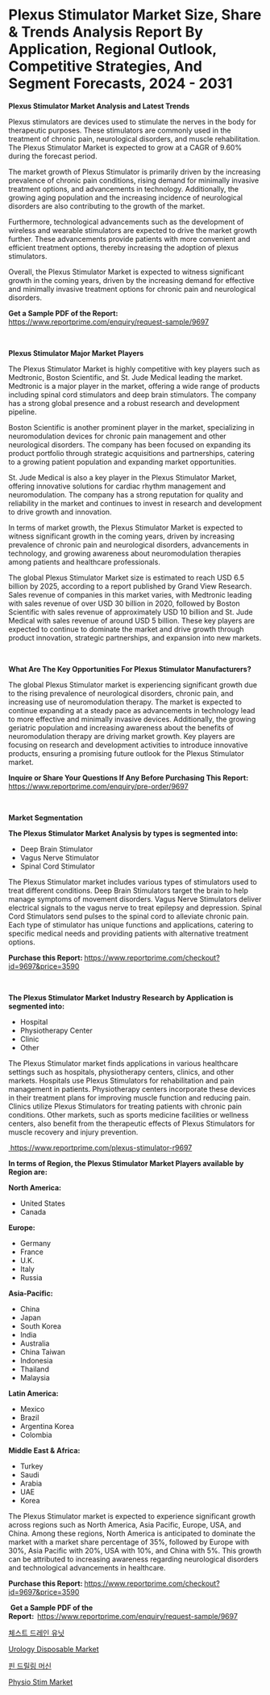 <p><h1>Plexus Stimulator Market Size, Share & Trends Analysis Report By Application, Regional Outlook, Competitive Strategies, And Segment Forecasts, 2024 - 2031</h1></p><p><strong>Plexus Stimulator Market Analysis and Latest Trends</strong></p>
<p><p>Plexus stimulators are devices used to stimulate the nerves in the body for therapeutic purposes. These stimulators are commonly used in the treatment of chronic pain, neurological disorders, and muscle rehabilitation. The Plexus Stimulator Market is expected to grow at a CAGR of 9.60% during the forecast period.</p><p>The market growth of Plexus Stimulator is primarily driven by the increasing prevalence of chronic pain conditions, rising demand for minimally invasive treatment options, and advancements in technology. Additionally, the growing aging population and the increasing incidence of neurological disorders are also contributing to the growth of the market.</p><p>Furthermore, technological advancements such as the development of wireless and wearable stimulators are expected to drive the market growth further. These advancements provide patients with more convenient and efficient treatment options, thereby increasing the adoption of plexus stimulators.</p><p>Overall, the Plexus Stimulator Market is expected to witness significant growth in the coming years, driven by the increasing demand for effective and minimally invasive treatment options for chronic pain and neurological disorders.</p></p>
<p><strong>Get a Sample PDF of the Report:&nbsp;</strong> <a href="https://www.reportprime.com/enquiry/request-sample/9697">https://www.reportprime.com/enquiry/request-sample/9697</a></p>
<p>&nbsp;</p>
<p><strong>Plexus Stimulator Major Market Players</strong></p>
<p><p>The Plexus Stimulator Market is highly competitive with key players such as Medtronic, Boston Scientific, and St. Jude Medical leading the market. Medtronic is a major player in the market, offering a wide range of products including spinal cord stimulators and deep brain stimulators. The company has a strong global presence and a robust research and development pipeline.</p><p>Boston Scientific is another prominent player in the market, specializing in neuromodulation devices for chronic pain management and other neurological disorders. The company has been focused on expanding its product portfolio through strategic acquisitions and partnerships, catering to a growing patient population and expanding market opportunities.</p><p>St. Jude Medical is also a key player in the Plexus Stimulator Market, offering innovative solutions for cardiac rhythm management and neuromodulation. The company has a strong reputation for quality and reliability in the market and continues to invest in research and development to drive growth and innovation.</p><p>In terms of market growth, the Plexus Stimulator Market is expected to witness significant growth in the coming years, driven by increasing prevalence of chronic pain and neurological disorders, advancements in technology, and growing awareness about neuromodulation therapies among patients and healthcare professionals.</p><p>The global Plexus Stimulator Market size is estimated to reach USD 6.5 billion by 2025, according to a report published by Grand View Research. Sales revenue of companies in this market varies, with Medtronic leading with sales revenue of over USD 30 billion in 2020, followed by Boston Scientific with sales revenue of approximately USD 10 billion and St. Jude Medical with sales revenue of around USD 5 billion. These key players are expected to continue to dominate the market and drive growth through product innovation, strategic partnerships, and expansion into new markets.</p></p>
<p>&nbsp;</p>
<p><strong>What Are The Key Opportunities For Plexus Stimulator Manufacturers?</strong></p>
<p><p>The global Plexus Stimulator market is experiencing significant growth due to the rising prevalence of neurological disorders, chronic pain, and increasing use of neuromodulation therapy. The market is expected to continue expanding at a steady pace as advancements in technology lead to more effective and minimally invasive devices. Additionally, the growing geriatric population and increasing awareness about the benefits of neuromodulation therapy are driving market growth. Key players are focusing on research and development activities to introduce innovative products, ensuring a promising future outlook for the Plexus Stimulator market.</p></p>
<p><strong>Inquire or Share Your Questions If Any Before Purchasing This Report:</strong> <a href="https://www.reportprime.com/enquiry/pre-order/9697">https://www.reportprime.com/enquiry/pre-order/9697</a></p>
<p>&nbsp;</p>
<p><strong>Market Segmentation</strong></p>
<p><strong>The Plexus Stimulator Market Analysis by types is segmented into:</strong></p>
<p><ul><li>Deep Brain Stimulator</li><li>Vagus Nerve Stimulator</li><li>Spinal Cord Stimulator</li></ul></p>
<p><p>The Plexus Stimulator market includes various types of stimulators used to treat different conditions. Deep Brain Stimulators target the brain to help manage symptoms of movement disorders. Vagus Nerve Stimulators deliver electrical signals to the vagus nerve to treat epilepsy and depression. Spinal Cord Stimulators send pulses to the spinal cord to alleviate chronic pain. Each type of stimulator has unique functions and applications, catering to specific medical needs and providing patients with alternative treatment options.</p></p>
<p><strong>Purchase this Report:&nbsp;</strong><a href="https://www.reportprime.com/checkout?id=9697&price=3590">https://www.reportprime.com/checkout?id=9697&price=3590</a></p>
<p>&nbsp;</p>
<p><strong>The Plexus Stimulator Market Industry Research by Application is segmented into:</strong></p>
<p><ul><li>Hospital</li><li>Physiotherapy Center</li><li>Clinic</li><li>Other</li></ul></p>
<p><p>The Plexus Stimulator market finds applications in various healthcare settings such as hospitals, physiotherapy centers, clinics, and other markets. Hospitals use Plexus Stimulators for rehabilitation and pain management in patients. Physiotherapy centers incorporate these devices in their treatment plans for improving muscle function and reducing pain. Clinics utilize Plexus Stimulators for treating patients with chronic pain conditions. Other markets, such as sports medicine facilities or wellness centers, also benefit from the therapeutic effects of Plexus Stimulators for muscle recovery and injury prevention.</p></p>
<p><a href="https://www.reportprime.com/plexus-stimulator-r9697">&nbsp;https://www.reportprime.com/plexus-stimulator-r9697</a></p>
<p><strong>In terms of Region, the Plexus Stimulator Market Players available by Region are:</strong></p>
<p>
    <p> <strong> North America: </strong>
        <ul>
            <li>United States</li>
            <li>Canada</li>
        </ul>
        </p> 
    <p> <strong> Europe: </strong>
        <ul>
            <li>Germany</li>
            <li>France</li>
            <li>U.K.</li>
            <li>Italy</li>
            <li>Russia</li>
        </ul>
        </p> 
    <p> <strong> Asia-Pacific: </strong>
        <ul>
            <li>China</li>
            <li>Japan</li>
            <li>South Korea</li>
            <li>India</li>
            <li>Australia</li>
            <li>China Taiwan</li>
            <li>Indonesia</li>
            <li>Thailand</li>
            <li>Malaysia</li>
        </ul>
        </p> 
    <p> <strong> Latin America: </strong>
        <ul>
            <li>Mexico</li>
            <li>Brazil</li>
            <li>Argentina Korea</li>
            <li>Colombia</li>
        </ul>
        </p> 
    <p> <strong> Middle East & Africa: </strong>
        <ul>
            <li>Turkey</li>
            <li>Saudi</li>
            <li>Arabia</li>
            <li>UAE</li>
            <li>Korea</li>
        </ul>
    </p>
    </p>
<p><p>The Plexus Stimulator market is expected to experience significant growth across regions such as North America, Asia Pacific, Europe, USA, and China. Among these regions, North America is anticipated to dominate the market with a market share percentage of 35%, followed by Europe with 30%, Asia Pacific with 20%, USA with 10%, and China with 5%. This growth can be attributed to increasing awareness regarding neurological disorders and technological advancements in healthcare.</p></p>
<p><strong>Purchase this Report: </strong><a href="https://www.reportprime.com/checkout?id=9697&price=3590">https://www.reportprime.com/checkout?id=9697&price=3590</a></p>
<p>&nbsp;<strong>Get a Sample PDF of the Report:&nbsp;&nbsp;</strong><a href="https://www.reportprime.com/enquiry/request-sample/9697">https://www.reportprime.com/enquiry/request-sample/9697</a></p>
<p><strong></strong></p>
<p><p><a href="https://github.com/ahmadrevanz10/Market-Research-Report-List-1/blob/main/3057742107261.md">체스트 드레인 유닛</a></p><p><a href="https://github.com/irfadac/Market-Research-Report-List-4/blob/main/urology-disposable-market.md">Urology Disposable Market</a></p><p><a href="https://github.com/jimahmed0511/Market-Research-Report-List-1/blob/main/5567663107252.md">핀 드릴링 머신</a></p><p><a href="https://github.com/ashepherd82/Market-Research-Report-List-5/blob/main/physio-stim-market.md">Physio Stim Market</a></p></p>